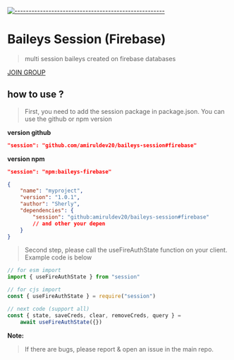 [![-----------------------------------------------------](https://raw.githubusercontent.com/andreasbm/readme/master/assets/lines/colored.png)](#table-of-contents)
# Baileys Session (Firebase)
> multi session baileys created on firebase databases

[JOIN GROUP](https://chat.whatsapp.com/JbzMsezhCwUKdC6dnjwcIz)

## how to use ?
> First, you need to add the session package in package.json. You can use the github or npm version

**version github**
```json
"session": "github.com/amiruldev20/baileys-session#firebase"
```

**version npm**
```json
"session": "npm:baileys-firebase"
```

```json
{
    "name": "myproject",
    "version": "1.0.1",
    "author": "Sherly",
    "dependencies": {
        "session": "github:amiruldev20/baileys-session#firebase"
        // and other your depen
    }
}
```

> Second step, please call the useFireAuthState function on your client. Example code is below

```javascript
// for esm import
import { useFireAuthState } from "session"

// for cjs import
const { useFireAuthState } = require("session")

// next code (support all)
const { state, saveCreds, clear, removeCreds, query } =
    await useFireAuthState({})
```

**Note:**
> If there are bugs, please report & open an issue in the main repo.
